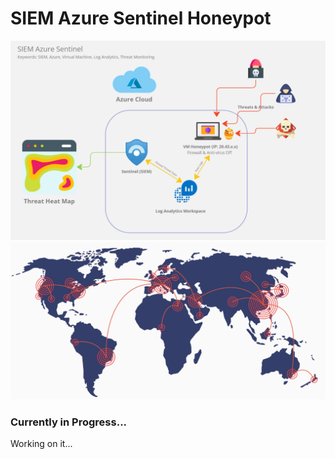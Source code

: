 # SIEM Azure Sentinel Honeypot 

![alt text](concept.PNG)
![alt text](threat-heatmap.webp)
### Currently in Progress...
Working on it...

